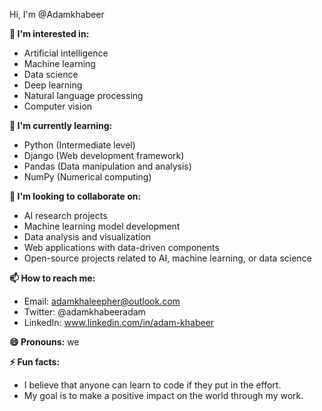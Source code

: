 Hi, I'm @Adamkhabeer

**👀 I'm interested in:**
- Artificial intelligence
- Machine learning
- Data science
- Deep learning
- Natural language processing
- Computer vision

**🌱 I'm currently learning:**
- Python (Intermediate level)
- Django (Web development framework)
- Pandas (Data manipulation and analysis)
- NumPy (Numerical computing)

**💞️ I'm looking to collaborate on:**
- AI research projects
- Machine learning model development
- Data analysis and visualization
- Web applications with data-driven components
- Open-source projects related to AI, machine learning, or data science

**📫 How to reach me:**
- Email: adamkhaleepher@outlook.com
- Twitter: @adamkhabeeradam
- LinkedIn: www.linkedin.com/in/adam-khabeer

**😄 Pronouns:** we

**⚡ Fun facts:**
- I believe that anyone can learn to code if they put in the effort.
- My goal is to make a positive impact on the world through my work.



<!---
Adamkhabeer/Adamkhabeer is a ✨ special ✨ repository because its `README.md` (this file) appears on your GitHub profile.
You can click the Preview link to take a look at your changes.
--->
